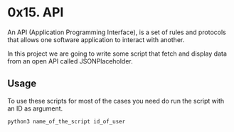 # 0x15. API
An API (Application Programming Interface), is a set of rules and protocols
that allows one software application to interact with another.

In this project we are going to write some script that fetch and display data
from an open API called JSONPlaceholder.

## Usage
To use these scripts for most of the cases you need do run the script with an
ID as argument.
```python
python3 name_of_the_script id_of_user
```

